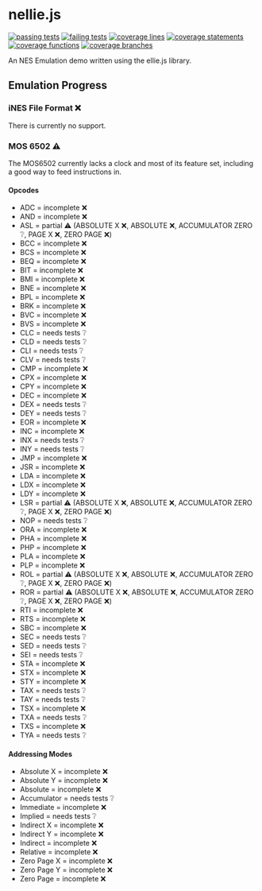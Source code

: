 # nellie.js
[![passing tests](https://img.shields.io/badge/dynamic/json?color=success&label=Tests&query=stats.passes&suffix=%20passing&url=https%3A%2F%2Fellieproject.github.io%2Fnellie.js%2Ftest.json&logo=github&logoColor=white)](https://github.com/ellieproject/nellie.js/actions/workflows/node.js.yml)
[![failing tests](https://img.shields.io/badge/dynamic/json?color=critical&label=Tests&query=stats.failures&suffix=%20failing&url=https%3A%2F%2Fellieproject.github.io%2Fnellie.js%2Ftest.json&logo=github&logoColor=white)](https://github.com/ellieproject/nellie.js/actions/workflows/node.js.yml)
[![coverage lines](https://img.shields.io/badge/dynamic/json?color=informational&label=Coverage&query=total.lines.pct&suffix=%25%20lines&url=https%3A%2F%2Fellieproject.github.io%2Fnellie.js%2Fcoverage%2Fcoverage-summary.json&logo=github&logoColor=white)](https://ellieproject.github.io/nellie.js/coverage)
[![coverage statements](https://img.shields.io/badge/dynamic/json?color=informational&label=Coverage&query=total.statements.pct&suffix=%25%20statements&url=https%3A%2F%2Fellieproject.github.io%2Fnellie.js%2Fcoverage%2Fcoverage-summary.json&logo=github&logoColor=white)](https://ellieproject.github.io/nellie.js/coverage)
[![coverage functions](https://img.shields.io/badge/dynamic/json?color=informational&label=Coverage&query=total.functions.pct&suffix=%25%20functions&url=https%3A%2F%2Fellieproject.github.io%2Fnellie.js%2Fcoverage%2Fcoverage-summary.json&logo=github&logoColor=white)](https://ellieproject.github.io/nellie.js/coverage)
[![coverage branches](https://img.shields.io/badge/dynamic/json?color=informational&label=Coverage&query=total.branches.pct&suffix=%25%20branches&url=https%3A%2F%2Fellieproject.github.io%2Fnellie.js%2Fcoverage%2Fcoverage-summary.json&logo=github&logoColor=white)](https://ellieproject.github.io/nellie.js/coverage)

An NES Emulation demo written using the ellie.js library.

## Emulation Progress

### iNES File Format ❌

There is currently no support.

### MOS 6502 ⚠️

The MOS6502 currently lacks a clock and most of its feature set, including a good way to feed instructions in.

#### Opcodes

- ADC = incomplete ❌
- AND = incomplete ❌
- ASL =  partial ⚠️ (ABSOLUTE X ❌, ABSOLUTE ❌, ACCUMULATOR ZERO ❔, PAGE X ❌, ZERO PAGE ❌)
- BCC = incomplete ❌
- BCS = incomplete ❌
- BEQ = incomplete ❌
- BIT = incomplete ❌
- BMI = incomplete ❌
- BNE = incomplete ❌
- BPL = incomplete ❌
- BRK = incomplete ❌
- BVC = incomplete ❌
- BVS = incomplete ❌
- CLC = needs tests ❔
- CLD = needs tests ❔
- CLI = needs tests ❔
- CLV = needs tests ❔
- CMP = incomplete ❌
- CPX = incomplete ❌
- CPY = incomplete ❌
- DEC = incomplete ❌
- DEX = needs tests ❔
- DEY = needs tests ❔
- EOR = incomplete ❌
- INC = incomplete ❌
- INX = needs tests ❔
- INY = needs tests ❔
- JMP = incomplete ❌
- JSR = incomplete ❌
- LDA = incomplete ❌
- LDX = incomplete ❌
- LDY = incomplete ❌
- LSR =  partial ⚠️ (ABSOLUTE X ❌, ABSOLUTE ❌, ACCUMULATOR ZERO ❔, PAGE X ❌, ZERO PAGE ❌)
- NOP = needs tests ❔
- ORA = incomplete ❌
- PHA = incomplete ❌
- PHP = incomplete ❌
- PLA = incomplete ❌
- PLP = incomplete ❌
- ROL =  partial ⚠️ (ABSOLUTE X ❌, ABSOLUTE ❌, ACCUMULATOR ZERO ❔, PAGE X ❌, ZERO PAGE ❌)
- ROR = partial ⚠️ (ABSOLUTE X ❌, ABSOLUTE ❌, ACCUMULATOR ZERO ❔, PAGE X ❌, ZERO PAGE ❌)
- RTI = incomplete ❌
- RTS = incomplete ❌
- SBC = incomplete ❌
- SEC = needs tests ❔
- SED = needs tests ❔
- SEI = needs tests ❔
- STA = incomplete ❌
- STX = incomplete ❌
- STY = incomplete ❌
- TAX = needs tests ❔
- TAY = needs tests ❔
- TSX = incomplete ❌
- TXA = needs tests ❔
- TXS = incomplete ❌
- TYA = needs tests ❔

#### Addressing Modes

- Absolute X = incomplete ❌
- Absolute Y = incomplete ❌
- Absolute = incomplete ❌
- Accumulator = needs tests ❔
- Immediate = incomplete ❌
- Implied = needs tests ❔
- Indirect X = incomplete ❌
- Indirect Y = incomplete ❌
- Indirect = incomplete ❌
- Relative = incomplete ❌
- Zero Page X = incomplete ❌
- Zero Page Y = incomplete ❌
- Zero Page = incomplete ❌
